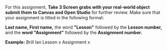 For this assignment, **Take 3 Screen grabs with your real-world object  submit them to Canvas and Open Studio** for further review. Make sure that your assignment is titled in the following format:

**Last name, First name,** the word **"Lesson"** followed by the **Lesson number,** and the **word "Assignment"** followed by the **Assignment number.**

**Example:**
Brill Ian Lesson x Assignment x
 